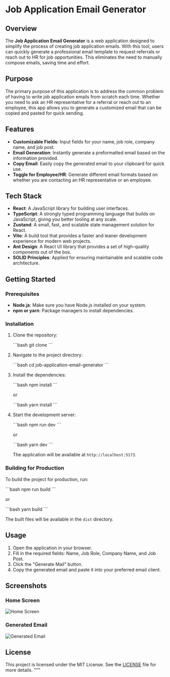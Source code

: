 
# Job Application Email Generator

## Overview

The **Job Application Email Generator** is a web application designed to simplify the process of creating job application emails. With this tool, users can quickly generate a professional email template to request referrals or reach out to HR for job opportunities. This eliminates the need to manually compose emails, saving time and effort.

## Purpose

The primary purpose of this application is to address the common problem of having to write job application emails from scratch each time. Whether you need to ask an HR representative for a referral or reach out to an employee, this app allows you to generate a customized email that can be copied and pasted for quick sending.

## Features

- **Customizable Fields**: Input fields for your name, job role, company name, and job post.
- **Email Generation**: Instantly generate a preformatted email based on the information provided.
- **Copy Email**: Easily copy the generated email to your clipboard for quick use.
- **Toggle for Employee/HR**: Generate different email formats based on whether you are contacting an HR representative or an employee.

## Tech Stack

- **React**: A JavaScript library for building user interfaces.
- **TypeScript**: A strongly typed programming language that builds on JavaScript, giving you better tooling at any scale.
- **Zustand**: A small, fast, and scalable state management solution for React.
- **Vite**: A build tool that provides a faster and leaner development experience for modern web projects.
- **Ant Design**: A React UI library that provides a set of high-quality components out of the box.
- **SOLID Principles**: Applied for ensuring maintainable and scalable code architecture.

## Getting Started

### Prerequisites

- **Node.js**: Make sure you have Node.js installed on your system.
- **npm or yarn**: Package managers to install dependencies.

### Installation

1. Clone the repository:

   \`\`\`bash
   git clone <repository-url>
   \`\`\`

2. Navigate to the project directory:

   \`\`\`bash
   cd job-application-email-generator
   \`\`\`

3. Install the dependencies:

   \`\`\`bash
   npm install
   \`\`\`

   or

   \`\`\`bash
   yarn install
   \`\`\`

4. Start the development server:

   \`\`\`bash
   npm run dev
   \`\`\`

   or

   \`\`\`bash
   yarn dev
   \`\`\`

   The application will be available at `http://localhost:5173`.

### Building for Production

To build the project for production, run:

\`\`\`bash
npm run build
\`\`\`

or

\`\`\`bash
yarn build
\`\`\`

The built files will be available in the `dist` directory.

## Usage

1. Open the application in your browser.
2. Fill in the required fields: Name, Job Role, Company Name, and Job Post.
3. Click the "Generate Mail" button.
4. Copy the generated email and paste it into your preferred email client.

## Screenshots

### Home Screen
![Home Screen](./path-to-your-screenshot-file)

### Generated Email
![Generated Email](./path-to-your-screenshot-file)

## License

This project is licensed under the MIT License. See the [LICENSE](LICENSE) file for more details.
"""


